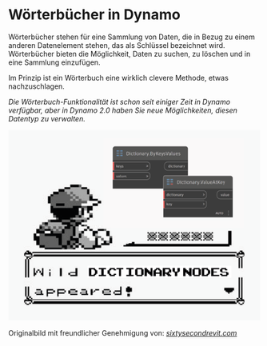 # Wörterbücher in Dynamo

Wörterbücher stehen für eine Sammlung von Daten, die in Bezug zu einem anderen Datenelement stehen, das als Schlüssel bezeichnet wird. Wörterbücher bieten die Möglichkeit, Daten zu suchen, zu löschen und in eine Sammlung einzufügen.

Im Prinzip ist ein Wörterbuch eine wirklich clevere Methode, etwas nachzuschlagen.

_Die Wörterbuch-Funktionalität ist schon seit einiger Zeit in Dynamo verfügbar, aber in Dynamo 2.0 haben Sie neue Möglichkeiten, diesen Datentyp zu verwalten._

![](../images/5-5/wildDictionary.png)

Originalbild mit freundlicher Genehmigung von: [_sixtysecondrevit.com_](http://sixtysecondrevit.com/2018-01-22-new-dictionary-nodes-in-dynamobim-daily-build/)
